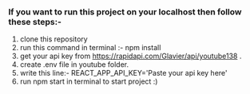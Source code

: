 ### If you want to run this project on your localhost then follow these steps:-

1. clone this repository
2. run this command in terminal :- npm install
3. get your api key from https://rapidapi.com/Glavier/api/youtube138 .
4. create .env file in youtube folder.
5. write this line:- REACT_APP_API_KEY='Paste your api key here'
6. run npm start in terminal to start project :)
